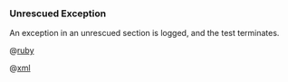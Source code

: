 ### Unrescued Exception

An exception in an unrescued section is logged, and the test terminates.

@[ruby](example.rb)

@[xml](log.xml)
